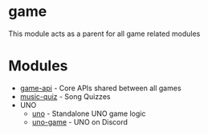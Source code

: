 # game
This module acts as a parent for all game related modules

# Modules
- [game-api](game-api) - Core APIs shared between all games
- [music-quiz](music-quiz) - Song Quizzes
- UNO
  - [uno](uno) - Standalone UNO game logic
  - [uno-game](uno-game) - UNO on Discord
